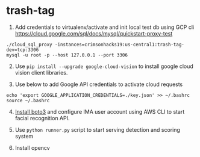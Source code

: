 # trash-tag

1. Add credentials to virtualenv/activate and init local test db using GCP cli
  https://cloud.google.com/sql/docs/mysql/quickstart-proxy-test
  
  ```
  ./cloud_sql_proxy -instances=crimsonhacks19:us-central1:trash-tag-dev=tcp:3306
  mysql -u root -p --host 127.0.0.1 --port 3306
  ```
  
2. Use ```pip install --upgrade google-cloud-vision``` to install google cloud vision client libraries.

3. Use below to add Google API credentials to activate cloud requests
  ```console
  echo 'export GOOGLE_APPLICATION_CREDENTIALS=./key.json' >> ~/.bashrc
  source ~/.bashrc
  ```

4. [Install boto3](https://boto3.amazonaws.com/v1/documentation/api/latest/guide/quickstart.html#installation) and configure IMA user account using AWS CLI to start facial recognition API. 
 
4. Use ```python runner.py``` script to start serving detection and scoring system


4. Install opencv
